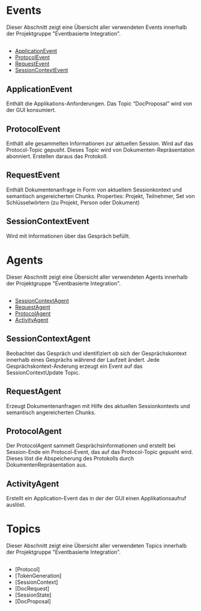 # Events
Dieser Abschnitt zeigt eine Übersicht aller verwendeten Events innerhalb der Projektgruppe "Eventbasierte Integration". 


##  
- [ApplicationEvent](#applicationevent)
- [ProtocolEvent](#protocolevent)
- [RequestEvent](#reqeustevent)
- [SessionContextEvent](#sessioncontextevent)



## ApplicationEvent
Enthält die Applikations-Anforderungen. Das Topic “DocProposal” wird von der GUI konsumiert. 
## ProtocolEvent
Enthält alle gesammelten Informationen zur aktuellen Session. Wird auf das Protocol-Topic gepusht. Dieses Topic wird von Dokumenten-Repräsentation abonniert. Erstellen daraus das Protokoll.
## RequestEvent
Enthält Dokumentenanfrage in Form von aktuellem Sessionkontext und semantisch angereicherten Chunks.
Properties: Projekt, Teilnehmer, Set von Schlüsselwörtern (zu Projekt, Person oder Dokument)
## SessionContextEvent
Wird mit Informationen über das Gespräch befüllt.



# Agents
Dieser Abschnitt zeigt eine Übersicht aller verwendeten Agents innerhalb der Projektgruppe "Eventbasierte Integration". 


##  
- [SessionContextAgent](#SessionContextAgent)
- [RequestAgent](#RequestAgent)
- [ProtocolAgent](#ProtocolAgent)
- [ActivityAgent](#ActivityAgent)



## SessionContextAgent
Beobachtet das Gespräch und identifiziert ob sich der Gesprächskontext innerhalb eines Gesprächs während der Laufzeit ändert. Jede Gesprächskontext-Änderung erzeugt ein Event auf das SessionContextUpdate Topic. 
## RequestAgent
Erzeugt Dokumentenanfragen mit Hilfe des aktuellen Sessionkontexts und semantisch angereicherten Chunks. 
## ProtocolAgent
Der ProtocolAgent sammelt Gesprächsinformationen und erstellt bei Session-Ende ein Protocol-Event, das auf das Protocol-Topic gepusht wird. Dieses löst die Abspeicherung des Protokolls durch DokumentenRepräsentation aus.
## ActivityAgent
Erstellt ein Application-Event das in der der GUI einen Applikationsaufruf auslöst.



# Topics
Dieser Abschnitt zeigt eine Übersicht aller verwendeten Topics innerhalb der Projektgruppe "Eventbasierte Integration". 


##  
- [Protocol]
- [TokenGeneration]
- [SessionContext]
- [DocRequest]
- [SessionState]
- [DocProposal]
